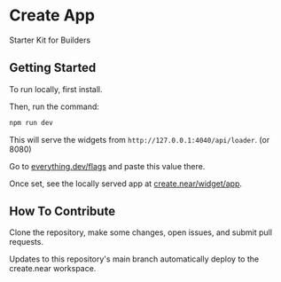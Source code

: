 # Create App

Starter Kit for Builders

## Getting Started 

To run locally, first install.

Then, run the command:

```bash
npm run dev
```

This will serve the widgets from `http://127.0.0.1:4040/api/loader`. (or 8080)

Go to [everything.dev/flags](https://everything.dev) and paste this value there.

Once set, see the locally served app at [create.near/widget/app](https://everything.dev/create.near/widget/app).


## How To Contribute

Clone the repository, make some changes, open issues, and submit pull requests.

Updates to this repository's main branch automatically deploy to the create.near workspace.
